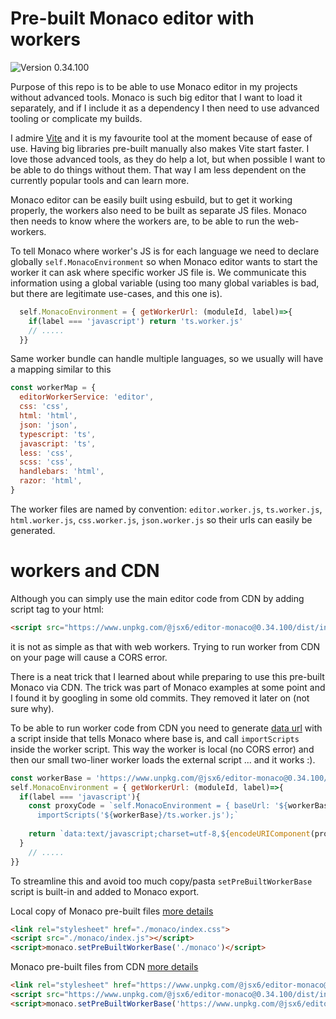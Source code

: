 # Pre-built Monaco editor with workers

![Version 0.34.100](https://img.shields.io/badge/version-0.34.100-blue)

Purpose of this repo is to be able to use Monaco editor in my projects without advanced tools.
Monaco is such big editor that I want to load it separately, and if I include it as a dependency
I then need to use advanced tooling or complicate my builds. 

I admire [Vite](https://vitejs.dev/) and it is my favourite tool at the moment because of ease of use. Having big libraries pre-built manually also makes Vite start faster. I love those advanced tools, as they do help a lot, but when possible I want to be able to do things without them. That way I am less dependent on the currently popular tools and can learn more.

Monaco editor can be easily built using esbuild, but to get it working properly,  the workers also need to be built as separate JS files. Monaco then needs to know where the workers are, to be able to run the web-workers.

To tell Monaco where worker's JS is for each language we need to declare globally `self.MonacoEnvironment` so when Monaco editor wants to start the worker it can ask where specific worker JS file is. We communicate this information using a global variable (using too many global variables is bad, but there are legitimate use-cases, and this one is).

```js
  self.MonacoEnvironment = { getWorkerUrl: (moduleId, label)=>{
    if(label === 'javascript') return 'ts.worker.js'
    // .....
  }}
```

Same worker bundle can handle multiple languages, so we usually will have a mapping similar to this

```js
const workerMap = {
  editorWorkerService: 'editor',
  css: 'css',
  html: 'html',
  json: 'json',
  typescript: 'ts',
  javascript: 'ts',
  less: 'css',
  scss: 'css',
  handlebars: 'html',
  razor: 'html',
}
```

The worker files are named by convention: `editor.worker.js`, `ts.worker.js`, `html.worker.js`, `css.worker.js`, `json.worker.js` so their urls can easily be generated.

# workers and CDN

Although you can simply use the main editor code from CDN by adding script tag to your html: 

```html
<script src="https://www.unpkg.com/@jsx6/editor-monaco@0.34.100/dist/index.js"></script>
```

it is not as simple as that with web workers. Trying to run worker from CDN on your page will cause a CORS error.

There is a neat trick that I learned about while preparing to use this pre-built Monaco via CDN. The trick was part of Monaco examples at some point and I found it by googling in some old commits. They removed it later on (not sure why).

To be able to run worker code from CDN you need to generate [data url](https://developer.mozilla.org/en-US/docs/Web/HTTP/Basics_of_HTTP/Data_URLs) with a script inside that tells Monaco where base is, and call `importScripts` inside the worker script. This way the worker is local (no CORS error) and then our small two-liner worker loads the external script ... and it works :).

```js
const workerBase = 'https://www.unpkg.com/@jsx6/editor-monaco@0.34.100/dist/'
self.MonacoEnvironment = { getWorkerUrl: (moduleId, label)=>{
  if(label === 'javascript'){
    const proxyCode = `self.MonacoEnvironment = { baseUrl: '${workerBase}'};
      importScripts('${workerBase}/ts.worker.js');`
        
    return `data:text/javascript;charset=utf-8,${encodeURIComponent(proxyCode)}`
  } 
    // .....
}}
```

To streamline this and avoid too much copy/pasta `setPreBuiltWorkerBase` script is built-in and added to Monaco export.

Local copy of Monaco pre-built files [more details](monaco.local.md)
```html
<link rel="stylesheet" href="./monaco/index.css">
<script src="./monaco/index.js"></script>
<script>monaco.setPreBuiltWorkerBase('./monaco')</script>
```

Monaco pre-built files from CDN [more details](monaco.cdn.md)
```html
<link rel="stylesheet" href="https://www.unpkg.com/@jsx6/editor-monaco@0.34.100/dist/index.css">
<script src="https://www.unpkg.com/@jsx6/editor-monaco@0.34.100/dist/index.js"></script>
<script>monaco.setPreBuiltWorkerBase('https://www.unpkg.com/@jsx6/editor-monaco@0.34.100/dist', true)</script>
```



